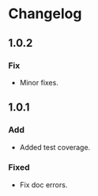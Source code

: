 # Changelog

## 1.0.2

### Fix

- Minor fixes.

## 1.0.1

### Add

- Added test coverage.

### Fixed

- Fix doc errors.
